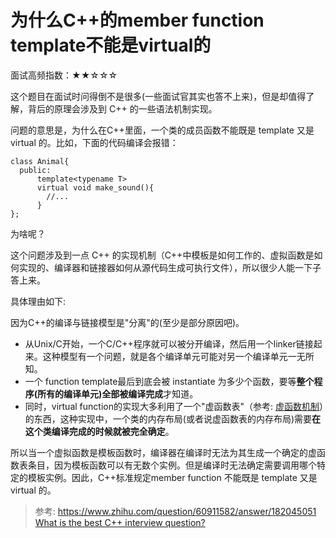 # 为什么C++的member function template不能是virtual的

面试高频指数：★★☆☆☆

这个题目在面试时问得倒不是很多(一些面试官其实也答不上来)，但是却值得了解，背后的原理会涉及到 C++ 的一些语法机制实现。


问题的意思是，为什么在C++里面，一个类的成员函数不能既是 template 又是 virtual 的。比如，下面的代码编译会报错：

```text
class Animal{
  public:
      template<typename T>
      virtual void make_sound(){
        //...
      }
};
```

为啥呢？

这个问题涉及到一点 C++ 的实现机制（C++中模板是如何工作的、虚拟函数是如何实现的、编译器和链接器如何从源代码生成可执行文件），所以很少人能一下子答上来。

具体理由如下:

因为C++的编译与链接模型是"分离"的(至少是部分原因吧)。

- 从Unix/C开始，一个C/C++程序就可以被分开编译，然后用一个linker链接起来。这种模型有一个问题，就是各个编译单元可能对另一个编译单元一无所知。
- 一个 function template最后到底会被 instantiate 为多少个函数，要等**整个程序(所有的编译单元)全部被编译完成**才知道。
- 同时，virtual function的实现大多利用了一个"虚函数表"（参考: [虚函数机制](https://www.yuque.com/csguide/cf15wf/uv8lqhv7gitd6oke)）的东西，这种实现中，一个类的内存布局(或者说虚函数表的内存布局)需要**在这个类编译完成的时候就被完全确定**。

所以当一个虚拟函数是模板函数时，编译器在编译时无法为其生成一个确定的虚函数表条目，因为模板函数可以有无数个实例。但是编译时无法确定需要调用哪个特定的模板实例。因此，C++标准规定member function 不能既是 template 又是 virtual 的。

>  参考: https://www.zhihu.com/question/60911582/answer/182045051
>  [What is the best C++ interview question?](https://softwareengineering.stackexchange.com/questions/25836/what-is-the-best-c-interview-question/25897#25897)